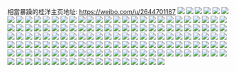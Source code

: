 相當暴躁的桂洋主页地址: https://weibo.com/u/2644701187 
![](https://wx4.sinaimg.cn/mw2000/9da2f003gy1h778ghgmsnj20u0140gpd.jpg) 
![](https://wx4.sinaimg.cn/mw2000/9da2f003gy1h778f3mmszj20wi1yc4qq.jpg) 
![](https://wx4.sinaimg.cn/mw2000/9da2f003gy1h778f7li1cj20wi1yc1ky.jpg) 
![](https://wx4.sinaimg.cn/mw2000/9da2f003gy1h778ggqw6aj20wi1yc1ky.jpg) 
![](https://wx4.sinaimg.cn/mw2000/9da2f003gy1h778gck1mpj20wi1ycx6p.jpg) 
![](https://wx4.sinaimg.cn/mw2000/9da2f003ly1h6vhz1pcdqj20dw0dwwfm.jpg) 
![](https://wx4.sinaimg.cn/mw2000/9da2f003gy1h6c1s6saxxj20p50ttdir.jpg) 
![](https://wx4.sinaimg.cn/mw2000/9da2f003gy1h5caxyzltyj21hc0u0tim.jpg) 
![](https://wx4.sinaimg.cn/mw2000/9da2f003gy1h4mgiqmkhpj20u0140dpp.jpg) 
![](https://wx4.sinaimg.cn/mw2000/9da2f003gy1h3ms8qjqwfj20u0160djc.jpg) 
![](https://wx4.sinaimg.cn/mw2000/9da2f003gy1h3ms8q914dj20u016177v.jpg) 
![](https://wx4.sinaimg.cn/mw2000/9da2f003gy1h3ms8qsod5j20u0160q5k.jpg) 
![](https://wx4.sinaimg.cn/mw2000/9da2f003ly1h35ddeegh1j20u0140jxg.jpg) 
![](https://wx4.sinaimg.cn/mw2000/9da2f003ly1h35ddf8pi4j20u0140gss.jpg) 
![](https://wx4.sinaimg.cn/mw2000/9da2f003ly1h35ddfrtb5j20u0140gsm.jpg) 
![](https://wx4.sinaimg.cn/mw2000/9da2f003ly1h35ddg6oz7j20u0140tfa.jpg) 
![](https://wx4.sinaimg.cn/mw2000/9da2f003gy1h2wn0w0tfoj21ds0n077s.jpg) 
![](https://wx4.sinaimg.cn/mw2000/9da2f003gy1h2wn0u2wwdj21ds0n0jvb.jpg) 
![](https://wx4.sinaimg.cn/mw2000/9da2f003gy1h2wn15l81hj21ds0n00w2.jpg) 
![](https://wx4.sinaimg.cn/mw2000/9da2f003gy1h2jwof7ol0j20u014010m.jpg) 
![](https://wx4.sinaimg.cn/mw2000/9da2f003gy1h1lw42k15zj20u0140tgr.jpg) 
![](https://wx4.sinaimg.cn/mw2000/9da2f003gy1h1lw46xtb2j20u014046n.jpg) 
![](https://wx4.sinaimg.cn/mw2000/9da2f003gy1h0gpg09v4ij20n011mq9p.jpg) 
![](https://wx4.sinaimg.cn/mw2000/9da2f003gy1gwdsufumbhj20rs0rsmzv.jpg) 
![](https://wx4.sinaimg.cn/mw2000/002SYTALgy1gug38fsvwyj60zk0k0q6702.jpg) 
![](https://wx4.sinaimg.cn/mw2000/002SYTALgy1gue4gaei1tj60qo102q8a02.jpg) 
![](https://wx4.sinaimg.cn/mw2000/9da2f003gy1gr0rapv8mhj22c0340npd.jpg) 
![](https://wx4.sinaimg.cn/mw2000/9da2f003gy1gpdrm15b49j20u0140gqf.jpg) 
![](https://wx4.sinaimg.cn/mw2000/9da2f003gy1gp71uhyrs1j20nb0wrq4i.jpg) 
![](https://wx4.sinaimg.cn/mw2000/9da2f003gy1gp71uihxlkj20qf0zj0y7.jpg) 
![](https://wx4.sinaimg.cn/mw2000/9da2f003gy1gp71uhj9srj20qo14yn5u.jpg) 
![](https://wx4.sinaimg.cn/mw2000/9da2f003gy1gp71uj4zybj20iy0qh42x.jpg) 
![](https://wx4.sinaimg.cn/mw2000/9da2f003gy1gp3ye442loj20m80wa420.jpg) 
![](https://wx4.sinaimg.cn/mw2000/9da2f003gy1gof2hfqmafj20u00u0tcs.jpg) 
![](https://wx4.sinaimg.cn/mw2000/9da2f003gy1gne40aq4uuj20u014014b.jpg) 
![](https://wx4.sinaimg.cn/mw2000/9da2f003gy1gnczbwqltaj20u01907i7.jpg) 
![](https://wx4.sinaimg.cn/mw2000/9da2f003ly1gn8hmt50fvj20u0140q8w.jpg) 
![](https://wx4.sinaimg.cn/mw2000/9da2f003ly1gm4mgmj0wwj20u00tgkar.jpg) 
![](https://wx4.sinaimg.cn/mw2000/9da2f003ly1gj7lkfm19qj234020be83.jpg) 
![](https://wx4.sinaimg.cn/mw2000/9da2f003ly1gj7lkh21n4j21400u0x6p.jpg) 
![](https://wx4.sinaimg.cn/mw2000/9da2f003gy1gj4ixwrt94j22802yo1l8.jpg) 
![](https://wx4.sinaimg.cn/mw2000/9da2f003ly1gj1wqq7npqj20u0140te7.jpg) 
![](https://wx4.sinaimg.cn/mw2000/9da2f003ly1gj1wr4jdm1j20n01ds4qq.jpg) 
![](https://wx4.sinaimg.cn/mw2000/9da2f003ly1gii0kd7p5jj20u0140n1y.jpg) 
![](https://wx4.sinaimg.cn/mw2000/9da2f003ly1gifseqrhdxj20u00u0q7r.jpg) 
![](https://wx4.sinaimg.cn/mw2000/9da2f003ly1gifser27kyj20u00u043i.jpg) 
![](https://wx4.sinaimg.cn/mw2000/9da2f003ly1gifseqdsa3j20u00u043h.jpg) 
![](https://wx4.sinaimg.cn/mw2000/9da2f003ly1gic3ah0lr4j20qo0zkq9m.jpg) 
![](https://wx4.sinaimg.cn/mw2000/9da2f003ly1gi968ck9pej20u0140agg.jpg) 
![](https://wx4.sinaimg.cn/mw2000/9da2f003ly1gi6qk3jjz0j22c034047g.jpg) 
![](https://wx4.sinaimg.cn/mw2000/9da2f003ly1gi1wlr7ciqj22c0340kjm.jpg) 
![](https://wx4.sinaimg.cn/mw2000/9da2f003ly1ghx2ciqbwuj22c03401ky.jpg) 
![](https://wx4.sinaimg.cn/mw2000/9da2f003ly1ghp42a0ctlj20k31967aa.jpg) 
![](https://wx4.sinaimg.cn/mw2000/9da2f003ly1ghn43ltx79j22c0340kjl.jpg) 
![](https://wx4.sinaimg.cn/mw2000/9da2f003ly1ghao53aueaj218o0u0gx6.jpg) 
![](https://wx4.sinaimg.cn/mw2000/9da2f003ly1ghan1v1wm4j20n10hfmys.jpg) 
![](https://wx4.sinaimg.cn/mw2000/9da2f003ly1ggyw5dtdbwj22c03407wh.jpg) 
![](https://wx4.sinaimg.cn/mw2000/9da2f003ly1ggyw5bk2naj22c0340e81.jpg) 
![](https://wx4.sinaimg.cn/mw2000/9da2f003ly1ggxn4ka56oj23402c0b29.jpg) 
![](https://wx4.sinaimg.cn/mw2000/9da2f003ly1ggxn4mk4qpj22c03404qq.jpg) 
![](https://wx4.sinaimg.cn/mw2000/9da2f003ly1ggpeu5dwhqj20n01dsdor.jpg) 
![](https://wx4.sinaimg.cn/mw2000/9da2f003ly1ggpcl37qfvj22c01t0kjl.jpg) 
![](https://wx4.sinaimg.cn/mw2000/9da2f003ly1gg20tiep9kj20n01dsb2a.jpg) 
![](https://wx4.sinaimg.cn/mw2000/9da2f003ly1gg20t5tgptj20n01dskjl.jpg) 
![](https://wx4.sinaimg.cn/mw2000/9da2f003ly1gg1jjm64dkj210w0k0q5j.jpg) 
![](https://wx4.sinaimg.cn/mw2000/9da2f003ly1gfzrz5b0l1j20u00u0jyu.jpg) 
![](https://wx4.sinaimg.cn/mw2000/9da2f003ly1gfnnku2jm2j20jt0b2wfb.jpg) 
![](https://wx4.sinaimg.cn/mw2000/9da2f003ly1gfjrelbkdwj22802yob2f.jpg) 
![](https://wx4.sinaimg.cn/mw2000/9da2f003ly1gfjrecyxdoj22802yoqv9.jpg) 
![](https://wx4.sinaimg.cn/mw2000/9da2f003ly1gfjreierj6j22802you11.jpg) 
![](https://wx4.sinaimg.cn/mw2000/9da2f003ly1gfjrenj34yj22yo2807wl.jpg) 
![](https://wx4.sinaimg.cn/mw2000/9da2f003ly1gfjrepejkpj22802yox6r.jpg) 
![](https://wx4.sinaimg.cn/mw2000/9da2f003ly1gfjrg0b0dqj23402c04qs.jpg) 
![](https://wx4.sinaimg.cn/mw2000/9da2f003ly1gfjhjifxwgj20u01407em.jpg) 
![](https://wx4.sinaimg.cn/mw2000/9da2f003ly1gfjhjydn1wj20u0140qdj.jpg) 
![](https://wx4.sinaimg.cn/mw2000/9da2f003ly1gfjhl2iyz4j20hk0hkdgd.jpg) 
![](https://wx4.sinaimg.cn/mw2000/9da2f003ly1ge6ecvu9mcj20m80m8n09.jpg) 
![](https://wx4.sinaimg.cn/mw2000/9da2f003ly1gddynchibgj20db0db74y.jpg) 
![](https://wx4.sinaimg.cn/mw2000/9da2f003ly1gddync8q5hj20n00tvdia.jpg) 
![](https://wx4.sinaimg.cn/mw2000/9da2f003gy1gcwn8f7o0qj20u00gv7ap.jpg) 
![](https://wx4.sinaimg.cn/mw2000/9da2f003ly1g6wdzxuf3xj20k00v80tk.jpg) 
![](https://wx4.sinaimg.cn/mw2000/9da2f003ly1g55m5epmafj20u00u0wli.jpg) 
![](https://wx4.sinaimg.cn/mw2000/9da2f003ly1g4y9fvmg8tj20jg0jgju1.jpg) 
![](https://wx4.sinaimg.cn/mw2000/9da2f003ly1g4w4fflxqbj21400u04bs.jpg) 
![](https://wx4.sinaimg.cn/mw2000/9da2f003ly1g4w4fh8tw9j20u0140qhm.jpg) 
![](https://wx4.sinaimg.cn/mw2000/9da2f003ly1g4v00pyqo5j21400u0k6b.jpg) 
![](https://wx4.sinaimg.cn/mw2000/9da2f003ly1g4v00p9gv7j21400u0qf9.jpg) 
![](https://wx4.sinaimg.cn/mw2000/9da2f003ly1g4tvq05xsoj20u00u0jz3.jpg) 
![](https://wx4.sinaimg.cn/mw2000/9da2f003ly1g14ojci2c3j20u0140gv7.jpg) 
![](https://wx4.sinaimg.cn/mw2000/9da2f003ly1g14ojaf42xj20u0140gux.jpg) 
![](https://wx4.sinaimg.cn/mw2000/9da2f003ly1g14ojfd5cmj20u0140dqr.jpg) 
![](https://wx4.sinaimg.cn/mw2000/9da2f003ly1g14ojgsoyxj20u014048n.jpg) 
![](https://wx4.sinaimg.cn/mw2000/9da2f003ly1fwxdh3otbuj20qo0qodh8.jpg) 
![](https://wx4.sinaimg.cn/mw2000/9da2f003ly1fwqmbc58t3j20k00unq6b.jpg) 
![](https://wx4.sinaimg.cn/mw2000/9da2f003ly1fwexs0undjj20qo0zkgxd.jpg) 
![](https://wx4.sinaimg.cn/mw2000/9da2f003ly1fwdod1au2rj20zk0qotfd.jpg) 
![](https://wx4.sinaimg.cn/mw2000/9da2f003ly1fvjpzsjncjj20qo0zktki.jpg) 
![](https://wx4.sinaimg.cn/mw2000/9da2f003ly1fuwh6nxzxfj20qo0zkgr2.jpg) 
![](https://wx4.sinaimg.cn/mw2000/9da2f003ly1fuqpcvqsymj20qo0zkqhb.jpg) 
![](https://wx4.sinaimg.cn/mw2000/9da2f003gy1fu2rof64npj20fr0j8qav.jpg) 
![](https://wx4.sinaimg.cn/mw2000/9da2f003gy1fu0gn62yyyj20qo0k07n7.jpg) 
![](https://wx4.sinaimg.cn/mw2000/9da2f003gy1ftz7k70rn8j20qo0zie81.jpg) 
![](https://wx4.sinaimg.cn/mw2000/9da2f003gy1ftz7karwy6j20qo0zie81.jpg) 
![](https://wx4.sinaimg.cn/mw2000/9da2f003gy1ftz7kezxwrj20qo0zie81.jpg) 
![](https://wx4.sinaimg.cn/mw2000/9da2f003gy1ftz7pkouauj20qo0zoe81.jpg) 
![](https://wx4.sinaimg.cn/mw2000/9da2f003gy1ftyb483hq1j20b40b40v8.jpg) 
![](https://wx4.sinaimg.cn/mw2000/9da2f003ly1ftouoh6pumj20qo0zkk6l.jpg) 
![](https://wx4.sinaimg.cn/mw2000/9da2f003ly1ftgekja96uj20qo0qoaht.jpg) 
![](https://wx4.sinaimg.cn/mw2000/9da2f003ly1ftfjbqfrjqj20zk0qo0wp.jpg) 
![](https://wx4.sinaimg.cn/mw2000/9da2f003ly1ftbvby3e5wj20qo0znq8a.jpg) 
![](https://wx4.sinaimg.cn/mw2000/9da2f003ly1ft9tbnn98ej20qo0jymzx.jpg) 
![](https://wx4.sinaimg.cn/mw2000/9da2f003ly1ft8hih0ccej20zk0qown0.jpg) 
![](https://wx4.sinaimg.cn/mw2000/9da2f003ly1ft84t9c8hrj20zk0qowm7.jpg) 
![](https://wx4.sinaimg.cn/mw2000/9da2f003ly1ft3ovfrptmj20qo0zk45f.jpg) 
![](https://wx4.sinaimg.cn/mw2000/9da2f003ly1ft2ahdbslhj20zk0qodnv.jpg) 
![](https://wx4.sinaimg.cn/mw2000/9da2f003gy1fstrk2m27nj20qo0zkkjl.jpg) 
![](https://wx4.sinaimg.cn/mw2000/9da2f003gy1fsnbyr06foj20qo0qon17.jpg) 
![](https://wx4.sinaimg.cn/mw2000/9da2f003ly1fsmpe1f0cnj20go0go76b.jpg) 
![](https://wx4.sinaimg.cn/mw2000/9da2f003ly1fsfd04rjgyj20ow0e075g.jpg) 
![](https://wx4.sinaimg.cn/mw2000/9da2f003ly1fsar2f5eu2j22io1w0kjl.jpg) 
![](https://wx4.sinaimg.cn/mw2000/9da2f003ly1frq5es0uxqj21w02ionpe.jpg) 
![](https://wx4.sinaimg.cn/mw2000/9da2f003ly1frlzewjcazj20qo0zkq6l.jpg) 
![](https://wx4.sinaimg.cn/mw2000/9da2f003ly1fqtj1zrnojj20qo0zk0xc.jpg) 
![](https://wx4.sinaimg.cn/mw2000/9da2f003ly1fqshdxvcrmj20qo0zkn06.jpg) 
![](https://wx4.sinaimg.cn/mw2000/9da2f003ly1fqshdz95vpj20qo0zktet.jpg) 
![](https://wx4.sinaimg.cn/mw2000/9da2f003ly1fqp4x8xgv9j20ku11243y.jpg) 
![](https://wx4.sinaimg.cn/mw2000/9da2f003ly1fqp4xbrzc4j20ku112wk1.jpg) 
![](https://wx4.sinaimg.cn/mw2000/9da2f003ly1fqnzsom7h0j20k00k03yp.jpg) 
![](https://wx4.sinaimg.cn/mw2000/9da2f003ly1fqjdftagvrj20zk0qogs7.jpg) 
![](https://wx4.sinaimg.cn/mw2000/9da2f003gy1fpylc0kpi9j20k00u0tam.jpg) 
![](https://wx4.sinaimg.cn/mw2000/9da2f003gy1fpylc1o08jj20k00u0who.jpg) 
![](https://wx4.sinaimg.cn/mw2000/9da2f003gy1fpylc2d849j20k00b93zs.jpg) 
![](https://wx4.sinaimg.cn/mw2000/9da2f003gy1fpylbzz8njj20k00b9jsh.jpg) 
![](https://wx4.sinaimg.cn/mw2000/9da2f003gy1fpylc2xcd1j20k00dcjsi.jpg) 
![](https://wx4.sinaimg.cn/mw2000/9da2f003gy1fpylc467qtj20k00u078o.jpg) 
![](https://wx4.sinaimg.cn/mw2000/9da2f003gy1fpylc4tp91j20k00b9wfw.jpg) 
![](https://wx4.sinaimg.cn/mw2000/9da2f003ly1fpwmt7v1xfj20ku1127ho.jpg) 
![](https://wx4.sinaimg.cn/mw2000/9da2f003ly1fpu5c78svkj20hq0cqgoc.jpg) 
![](https://wx4.sinaimg.cn/mw2000/9da2f003ly1fprj7t53w6j20zk0qoq8e.jpg) 
![](https://wx4.sinaimg.cn/mw2000/9da2f003gy1fp7zpmsve1j20qo0zkn1h.jpg) 
![](https://wx4.sinaimg.cn/mw2000/9da2f003gy1fp7zpl1lp5j20qo0zk0yc.jpg) 
![](https://wx4.sinaimg.cn/mw2000/9da2f003gy1fp7zpomcgrj20qo0zktce.jpg) 
![](https://wx4.sinaimg.cn/mw2000/9da2f003gy1fp7zpqxyg3j20qo0zkq7u.jpg) 
![](https://wx4.sinaimg.cn/mw2000/9da2f003gy1fp7zptlwkuj20qo0qojxq.jpg) 
![](https://wx4.sinaimg.cn/mw2000/9da2f003gy1fp7zpvcpwqj20qo0qon0o.jpg) 
![](https://wx4.sinaimg.cn/mw2000/9da2f003gy1fp7zpxepofj20qo0zkjw0.jpg) 
![](https://wx4.sinaimg.cn/mw2000/9da2f003gy1fp7zpzp0coj20qo0qowl6.jpg) 
![](https://wx4.sinaimg.cn/mw2000/9da2f003gy1fp7zq172utj20qo0zk41x.jpg) 
![](https://wx4.sinaimg.cn/mw2000/9da2f003ly1fox1buu2u5j20qn0qn0w9.jpg) 
